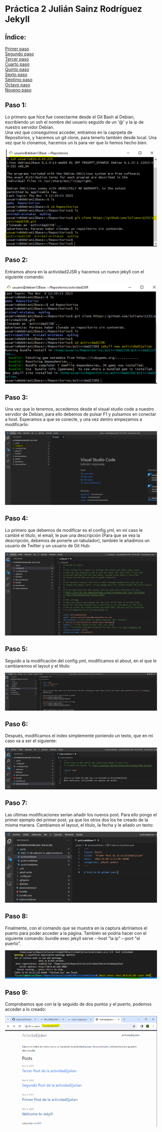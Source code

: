# Práctica 2 Julián Sainz Rodríguez Jekyll

## Índice:
[Primer paso](#paso-1)  
[Segundo paso](#paso-2)  
[Tercer paso](#paso-3)  
[Cuarto paso](#paso-4)  
[Quinto paso](#paso-5)  
[Sexto paso](#paso-6)  
[Séptimo paso](#paso-7)  
[Octavo paso](#paso-8)  
[Noveno paso](#paso-9)  
## Paso 1: 
Lo primero que hice fue conectarme desde el Git Bash al Debian, escribiendo un ssh el nombre del usuario seguido de un '@' y la ip de nuestro servidor Debian.  
Una vez que conseguimos acceder, entramos en la caprpeta de Repositorios, y hacemos un git clone, para tenerlo también desde local. Una vez que lo clonamos, hacemos un ls para ver que lo hemos hecho bien.

![Primero](img/Captura1Actividad2.PNG)

## Paso 2:
Entramos ahora en la actividad2JSR y hacemos un nuevo jekyll con el siguiente comando:

![Segundo](img/Captura2Actividad2.PNG)

## Paso 3:
Una vez que lo tenemos, accedemos desde el visual studio code a nuestro servidor de Debian, para ello debemos de pulsar F1 y pulsamos en conectar a host. Esperamos a que se conecte, y una vez dentro empezamos a modificarlo:

![Tercero](img/Captura3Actividad2config.png)

## Paso 4:
Lo primero que debemos de modificar es el config.yml, en mí caso le cambié el título, el email, le pue una descripción (Para que se vea la descripción, debemos de ponerle un tabulador), también le añadimos un usuario de Twitter y un usuario de Git Hub: 

![Cuarto](img/Captura3Actividad2configymlNombre.PNG)

## Paso 5:
Seguido a la modificación del config.yml, modificamos el about, en el que le cambiaremos el layout y el título:

![Quinto](img/Captura4Actividad2about.PNG)

## Paso 6:
Después, modificamos el index simplemente poniendo un texto, que en mi caso va a ser el siguiente:

![Sexto](img/Captura4Actividad2index.PNG)

## Paso 7:
Las últimas modificaciones serían añadir los nuevos post. Para ello pongo el primer ejemplo del primer post, ya que los otros dos los he creado de la misma manera. Cambiamos el layout, el título, la fecha y le añado un texto:

![Séptimo](img/Captura4Actividad2post.PNG)

## Paso 8:
Finalmente, con el comando que se muestra en la captura abriríamos el puerto para poder acceder a la página. También se podría hacer con el siguiente comando: bundle exec jekyll serve --host "la ip" --port "el puerto".

![Octavo](img/Captura6Actividad2conectar.PNG)

## Paso 9:
Comprobamos que con la Ip seguido de dos puntos y el puerto, podemos acceder a lo creado:

![Noveno](img/Captura7Actividad2conectar.PNG)
